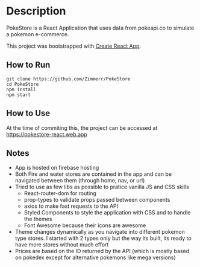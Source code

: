 # Description

PokeStore is a React Application that uses data from pokeapi.co to simulate a pokemon e-commerce.

This project was bootstrapped with [Create React App](https://github.com/facebook/create-react-app).

## How to Run

```
git clone https://github.com/Zimmerr/PokeStore
cd PokeStore
npm install
npm start
```

## How to Use

At the time of commiting this, the project can be accessed at https://pokestore-react.web.app


## Notes
  + App is hosted on firebase hosting
  + Both Fire and water stores are contained in the app and can be navigated between them (through home, nav, or url)
  + Tried to use as few libs as possible to pratice vanilla JS and CSS skills
    + React-router-dom for routing
    + prop-types to validate props passed between components
    + axios to make fast requests to the API
    + Styled Components to style the application with CSS and to handle the themes
    + Font Awesome because their icons are awesome
  + Theme changes dynamically as you navigate into different pokemon type stores. I started with 2 types only but the way its built, its ready to have more stores without much effort
  + Prices are based on the ID returned by the API (which is mostly based on pokedex except for alternative pokemons like mega versions)
